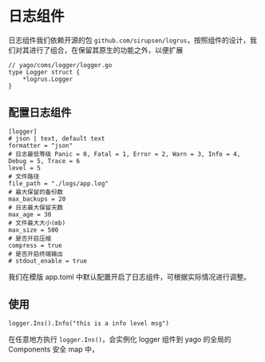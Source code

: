 # 日志组件
日志组件我们依赖开源的包 `github.com/sirupsen/logrus`，按照组件的设计，我们对其进行了组合，在保留其原生的功能之外，以便扩展
```
// yago/coms/logger/logger.go
type Logger struct {
	*logrus.Logger
}
```

## 配置日志组件
```
[logger]
# json | text, default text
formatter = "json"
# 日志最低等级 Panic = 0, Fatal = 1, Error = 2, Warn = 3, Info = 4, Debug = 5, Trace = 6
level = 5
# 文件路径
file_path = "./logs/app.log"
# 最大保留的备份数
max_backups = 20
# 日志最大保留天数
max_age = 30
# 文件最大大小(mb)
max_size = 500
# 是否开启压缩
compress = true
# 是否开启终端输出
# stdout_enable = true
```
我们在模版 app.toml 中默认配置开启了日志组件，可根据实际情况进行调整。

## 使用
```
logger.Ins().Info("this is a info level msg")
```
在任意地方执行 `logger.Ins()`，会实例化 logger 组件到 yago 的全局的 Components 安全 map 中，